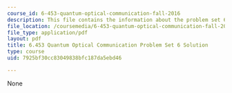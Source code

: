 ```yaml
---
course_id: 6-453-quantum-optical-communication-fall-2016
description: This file contains the information about the problem set 6 solution.
file_location: /coursemedia/6-453-quantum-optical-communication-fall-2016/7925bf30cc83049838bfc187da5ebd46_MIT6_453F16_ps6_sol.pdf
file_type: application/pdf
layout: pdf
title: 6.453 Quantum Optical Communication Problem Set 6 Solution
type: course
uid: 7925bf30cc83049838bfc187da5ebd46

---
```

None